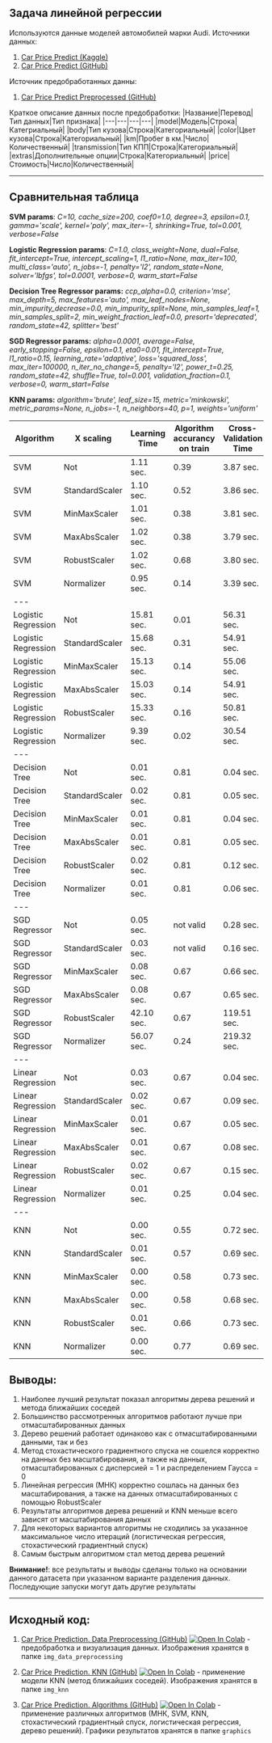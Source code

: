 ## Задача линейной регрессии

Используются данные моделей автомобилей марки Audi. Источники данных: 
1. [Car Price Predict (Kaggle)](https://www.kaggle.com/ersany/car-price-prediction)
2. [Car Price Predict (GitHub)](https://github.com/Aynur19/Machine-Learning/blob/main/data/car_price/car_price.csv)

Источник предобработанных данны:
1. [Car Price Predict Preprocessed (GitHub)](https://github.com/Aynur19/Machine-Learning/blob/main/data/car_price/car_price_prepocessed.csv)

Краткое описание данных после предобработки:
|Название|Перевод|Тип данных|Тип признака|
|---|---|---|---|
|model|Модель|Строка|Категриальный|
|body|Тип кузова|Строка|Категориальный|
|color|Цвет кузова|Строка|Категориальный|
|km|Пробег в км.|Число|Количественный|
|transmission|Тип КПП|Строка|Категориальный|
|extras|Дополнительные опции|Строка|Категориальный|
|price|Стоимость|Число|Количественный|

---

## Сравнительная таблица

**SVM params**: *C=10, cache_size=200, coef0=1.0, degree=3, epsilon=0.1, gamma='scale', kernel='poly', max_iter=-1, shrinking=True, tol=0.001, verbose=False*

**Logistic Regression params**: *C=1.0, class_weight=None, dual=False, fit_intercept=True, intercept_scaling=1, l1_ratio=None, max_iter=100, multi_class='auto', n_jobs=-1, penalty='l2', random_state=None, solver='lbfgs', tol=0.0001, verbose=0, warm_start=False*

**Decision Tree Regressor params:** *ccp_alpha=0.0, criterion='mse', max_depth=5, max_features='auto', max_leaf_nodes=None, min_impurity_decrease=0.0, min_impurity_split=None, min_samples_leaf=1, min_samples_split=2, min_weight_fraction_leaf=0.0, presort='deprecated', random_state=42, splitter='best'*

**SGD Regressor params:** *alpha=0.0001, average=False, early_stopping=False, epsilon=0.1, eta0=0.01, fit_intercept=True, l1_ratio=0.15, learning_rate='adaptive', loss='squared_loss', max_iter=100000, n_iter_no_change=5, penalty='l2', power_t=0.25, random_state=42, shuffle=True, tol=0.001, validation_fraction=0.1, verbose=0, warm_start=False* 

**KNN params:** *algorithm='brute', leaf_size=15, metric='minkowski', metric_params=None, n_jobs=-1, n_neighbors=40, p=1, weights='uniform'*


<sub>

|Algorithm|X scaling|Learning Time|Algorithm accurancy on train|Cross-Validation Time|R2|Variance Score|Max Error|Mean Absolute Error|RMSE|Median Absolute Error|
|---|---|---|---|---|---|---|---|---|---|---|
|SVM|Not|1.11 sec.|0.39|3.87 sec.|0.358|0.361|<small>\$34 394.480</small>|\$2 699.884|\$13 219 174.077|\$2 201.854|
|SVM|StandardScaler|1.10 sec.|0.52|3.86 sec.|0.500|0.505|\$25 335.663|\$2 393.652|\$10 301 248.396|\$1 964.938|
|SVM|MinMaxScaler|1.01 sec.|0.38|3.81 sec.|0.367|0.373|\$34 583.573|\$2 673.974|\$13 045 473.850|\$2 238.552|
|SVM|MaxAbsScaler|1.02 sec.|0.38|3.79 sec.|0.367|0.373|\$34 583.573|\$2 673.974|\$13 045 473.850|\$2 238.552|
|SVM|RobustScaler|1.02 sec.|0.68|3.80 sec.|0.617|0.621|\$32 506.572|\$1 942.534|\$7 895 252.412|\$1 469.010|
|SVM|Normalizer|0.95 sec.|0.14|3.39 sec.|0.126|0.129|\$37 099.213|\$3 341.438|\$17 997 337.614|\$3 000.962|
|---|
|Logistic Regression|Not|15.81 sec.|0.01|56.31 sec.|-1.528|0.030|\$42 600.000|\$5 834.017|\$52 070 840.148|\$5 290.000|
|Logistic Regression|StandardScaler|15.68 sec.|0.31|54.91 sec.|0.497|0.500|\$25 200.000|\$2 193.131|\$10 352 395.965|\$1 490.000|
|Logistic Regression|MinMaxScaler|15.13 sec.|0.14|55.06 sec.|0.177|0.177|\$35 200.000|\$2 946.195|\$16 947 065.553|\$2 105.000|
|Logistic Regression|MaxAbsScaler|15.03 sec.|0.14|54.91 sec.|0.176|0.177|\$35 200.000|\$2 947.653|\$16 961 936.665|\$2 105.000|
|Logistic Regression|RobustScaler|15.33 sec.|0.16|50.81 sec.|0.451|0.452|\$35 200.000|\$2 260.847|\$11 307 884.165|\$1 529.000|
|Logistic Regression|Normalizer|9.39 sec.|0.02|30.54 sec.|-0.106|0.112|\$34 600.000|\$3 785.862|\$22 774 554.509|$3 500.500|
|---|
|Decision Tree|Not|0.01 sec.|0.81|0.04 sec.|0.734|0.734|\$30 361.315|\$1 598.146|\$5 484 648.943|\$1 186.769|
|Decision Tree|StandardScaler|0.02 sec.|0.81|0.05 sec.|0.734|0.734|\$30 361.315|\$1 598.146|\$5 484 648.943|\$1 186.769|
|Decision Tree|MinMaxScaler|0.01 sec.|0.81|0.04 sec.|0.734|0.734|\$30 361.315|\$1 598.146|\$5 484 648.943|\$1 186.769|
|Decision Tree|MaxAbsScaler|0.01 sec.|0.81|0.05 sec.|0.734|0.734|\$30 361.315|\$1 598.146|\$5 484 648.943|\$1 186.769|
|Decision Tree|RobustScaler|0.02 sec.|0.81|0.12 sec.|0.734|0.734|\$30 361.315|\$1 598.146|\$5 484 648.943|\$ 1186.769|
|Decision Tree|Normalizer|0.01 sec.|0.81|0.06 sec.|0.729|0.729|\$21 675.000|\$1 635.286|\$5 591 493.814|\$1 140.812|
|---|
|SGD Regressor|Not|0.05 sec.|not valid|0.28 sec.|not valid|not valid|not valid|not valid|not valid|not valid|
|SGD Regressor|StandardScaler|0.03 sec.|not valid|0.16 sec.|not valid|not valid|not valid|not valid|not valid|not valid|
|SGD Regressor|MinMaxScaler|0.08 sec.|0.67|0.66 sec.|0.629|0.629|\$30 392.142|\$2 004.298|\$7 638 178.520|\$1 616.232|
|SGD Regressor|MaxAbsScaler|0.08 sec.|0.67|0.65 sec.|0.629|0.629|\$30 392.142|\$2 004.298|\$7 638 178.520|\$1 616.232|
|SGD Regressor|RobustScaler|42.10 sec.|0.67|119.51 sec.|0.631|0.631|\$29 485.324|\$2 002.934|\$7 591 156.166|\$1 614.058|
|SGD Regressor|Normalizer|56.07 sec.|0.24|219.32 sec.|0.204|0.205|\$37 124.820|\$3 183.322|\$16 388 351.287|\$2 928.496|
|---|
|Linear Regression|Not|0.03 sec.|0.67|0.04 sec.|0.629|0.630|\$29 416.336|\$2 003.556|\$7 630 586.803|\$1 611.409|
|Linear Regression|StandardScaler|0.02 sec.|0.67|0.09 sec.|not valid|not valid|not valid|not valid|not valid|\$1 622.129|
|Linear Regression|MinMaxScaler|0.01 sec.|0.67|0.05 sec.|not valid|not valid|not valid|not valid|not valid|\$1 615.000|
|Linear Regression|MaxAbsScaler|0.01 sec.|0.67|0.08 sec.|not valid|not valid|not valid|not valid|not valid|\$1 624.000|
|Linear Regression|RobustScaler|0.02 sec.|0.67|0.15 sec.|0.629|0.630|\$29 416.336|\$2 003.556|\$7 630 586.803|\$1 611.409|
|Linear Regression|Normalizer|0.01 sec.|0.25|0.04 sec.|not valid|not valid|not valid|not valid|not valid|\$2 900.350|
|---|
|KNN|Not|0.00 sec.|0.55|0.72 sec.|0.466|0.466|\$35 663.550|\$2 378.508|\$11 000 064.102|\$1 891.488|
|KNN|StandardScaler|0.01 sec.|0.57|0.69 sec.|0.531|0.534|\$31 372.725|\$2 290.944|\$9 654 486.517|\$1 864.137|
|KNN|MinMaxScaler|0.00 sec.|0.58|0.73 sec.|0.535|0.536|\$31 424.825|\$2 242.302|\$9 581 521.116|\$1 738.850|
|KNN|MaxAbsScaler|0.00 sec.|0.58|0.68 sec.|0.535|0.536|\$31 424.825|\$2 242.271|\$9 581 335.032|\$1 738.850|
|KNN|RobustScaler|0.01 sec.|0.66|0.73 sec.|0.601|0.603|\$30 187.200|\$2 042.723|\$8 212 773.219|\$1 608.188|
|KNN|Normalizer|0.00 sec.|0.77|0.69 sec.|0.692|0.700|\$32 514.800|\$1 578.972|\$6 339 702.173|\$1 075.925|

</sub>


## Выводы:
1. Наиболее лучший результат показал алгоритмы дерева решений и метода ближайших соседей
2. Большинство рассмотренных алгоритмов работают лучше при отмасштабированных данных
3. Дерево решений работает одинаково как с отмасштабированными данными, так и без
4. Метод стохастического градиентного спуска не сошелся корректно на данных без масштабирования, а также на данных, отмасштабированных с дисперсией = 1 и распределением Гаусса = 0
5. Линейная регрессия (МНК) корректно сошлась на данных без масштабирования, а также на данных отмасштабированных с помощью RobustScaler
6. Результаты алгоритмов дерева решений и KNN меньше всего зависят от масштабирования данных
7. Для некоторых вариантов алгоритмы не сходились за указанное максимальное число итераций (логистическая регрессия, стохастический градиентный спуск)
8. Самым быстрым алгоритмом стал метод дерева решений

**Внимание!**: все результаты и выводы сделаны только на основании данного датасета при указанном варианте разделения данных. Последующие запуски могут дать другие результаты

---

## Исходный код:

1. [Car Price Prediction. Data Preprocessing (GitHub)](https://github.com/Aynur19/Machine-Learning/blob/main/Notebooks/LinearRegression/CarPricePredict/CarPricePredictiction_DataPreprocessing.ipynb) 
[![Open In Colab](https://colab.research.google.com/assets/colab-badge.svg)](https://colab.research.google.com/drive/1jnPanJsQnqo9MNNyF9IQ5hQnKO8QXMkJ?usp=sharing) - предобработка и визуализация данных. Изображения хранятся в папке `img_data_preprocessing`


2. [Car Price Prediction. KNN (GitHub)](https://github.com/Aynur19/Machine-Learning/blob/main/Notebooks/LinearRegression/CarPricePredict/CarPricePredictiction_KNN.ipynb) 
[![Open In Colab](https://colab.research.google.com/assets/colab-badge.svg)](https://colab.research.google.com/drive/1lxSk75YSpyobGPqyjyE18eBWTjRatobZ?usp=sharing) - применение модели KNN (метод ближайших соседей). Изображения хранятся в папке `img_knn`


2. [Car Price Prediction. Algorithms (GitHub)](https://github.com/Aynur19/Machine-Learning/blob/main/Notebooks/LinearRegression/CarPricePredict/CarPricePredictiction_Algorithms.ipynb) 
[![Open In Colab](https://colab.research.google.com/assets/colab-badge.svg)](https://colab.research.google.com/drive/1YDXnX0y-mpei481VZ5vVVPRsp02FpeEb?usp=sharing) - применение различных алгоритмов (МНК, SVM, KNN, стохастический градиентный спуск, логистическая регрессия, дерево решений). Графики результатов хранятся в папке `graphics`
